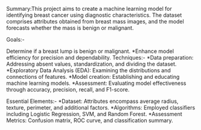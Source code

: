 Summary:This project aims to create a machine learning model for identifying breast cancer using diagnostic characteristics. The dataset comprises attributes obtained from breast mass images, and the model forecasts whether the mass is benign or malignant.

Goals:-

Determine if a breast lump is benign or malignant. *Enhance model efficiency for precision and dependability.
Techniques:- *Data preparation: Addressing absent values, standardization, and dividing the dataset. *Exploratory Data Analysis (EDA): Examining the distributions and connections of features. *Model creation: Establishing and educating machine learning models. *Assessment: Evaluating model effectiveness through accuracy, precision, recall, and F1-score.

Essential Elements:- *Dataset: Attributes encompass average radius, texture, perimeter, and additional factors. *Algorithms: Employed classifiers including Logistic Regression, SVM, and Random Forest. *Assessment Metrics: Confusion matrix, ROC curve, and classification summary.
